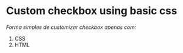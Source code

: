 # Custom checkbox  using basic css

*Forma simples de customizar checkbox apenas com:*
1. CSS
2. HTML
